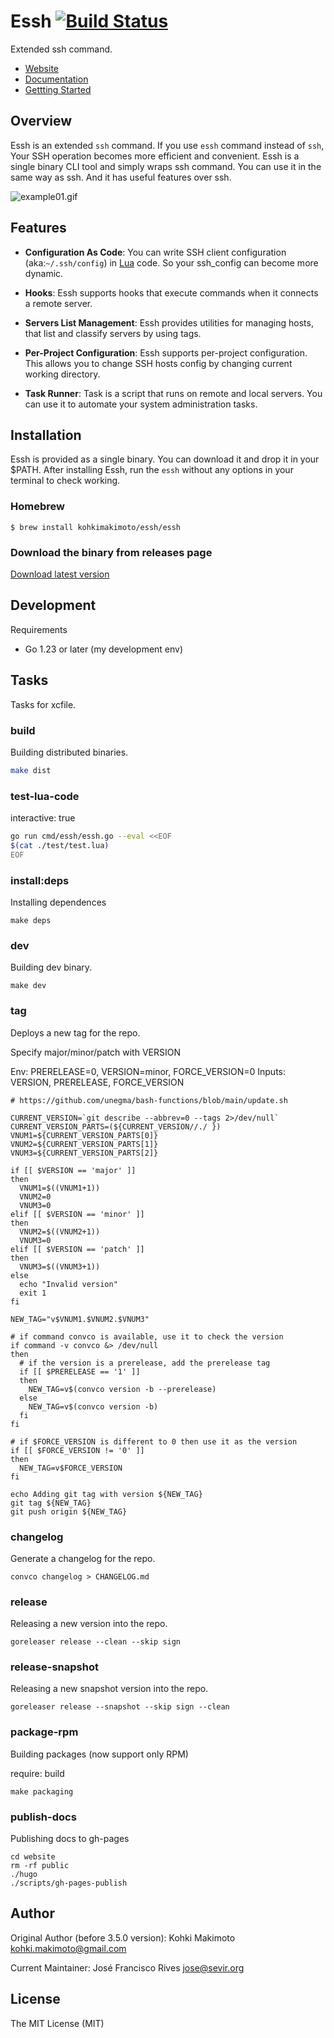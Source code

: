 # Essh [![Build Status](https://travis-ci.org/kohkimakimoto/essh.svg?branch=master)](https://travis-ci.org/kohkimakimoto/essh)

Extended ssh command. 

* [Website](https://kohkimakimoto.github.io/essh/)
* [Documentation](https://kohkimakimoto.github.io/essh/docs/en/index.html)
* [Gettting Started](https://kohkimakimoto.github.io/essh/intro/en/index.html)

## Overview

Essh is an extended `ssh` command. If you use `essh` command instead of `ssh`, Your SSH operation becomes more efficient and convenient. Essh is a single binary CLI tool and simply wraps ssh command. You can use it in the same way as ssh. And it has useful features over ssh.

![example01.gif](https://raw.githubusercontent.com/kohkimakimoto/essh/master/example01.gif)

## Features

* **Configuration As Code**: You can write SSH client configuration (aka:`~/.ssh/config`) in [Lua](https://www.lua.org/) code. So your ssh_config can become more dynamic.

* **Hooks**: Essh supports hooks that execute commands when it connects a remote server.

* **Servers List Management**: Essh provides utilities for managing hosts, that list and classify servers by using tags.

* **Per-Project Configuration**: Essh supports per-project configuration. This allows you to change SSH hosts config by changing current working directory.

* **Task Runner**: Task is a script that runs on remote and local servers. You can use it to automate your system administration tasks.

## Installation

Essh is provided as a single binary. You can download it and drop it in your $PATH.
After installing Essh, run the `essh` without any options in your terminal to check working.

### Homebrew

```
$ brew install kohkimakimoto/essh/essh
```

### Download the binary from releases page

[Download latest version](https://github.com/kohkimakimoto/essh/releases/latest)

## Development

Requirements

* Go 1.23 or later (my development env)

## Tasks

Tasks for xcfile.

### build

Building distributed binaries.

```sh
make dist
```

### test-lua-code

interactive: true

```sh
go run cmd/essh/essh.go --eval <<EOF
$(cat ./test/test.lua)
EOF
```
### install:deps

Installing dependences

```
make deps
```

### dev

Building dev binary.

```
make dev
```

### tag

Deploys a new tag for the repo.

Specify major/minor/patch with VERSION

Env: PRERELEASE=0, VERSION=minor, FORCE_VERSION=0
Inputs: VERSION, PRERELEASE, FORCE_VERSION


```
# https://github.com/unegma/bash-functions/blob/main/update.sh

CURRENT_VERSION=`git describe --abbrev=0 --tags 2>/dev/null`
CURRENT_VERSION_PARTS=(${CURRENT_VERSION//./ })
VNUM1=${CURRENT_VERSION_PARTS[0]}
VNUM2=${CURRENT_VERSION_PARTS[1]}
VNUM3=${CURRENT_VERSION_PARTS[2]}

if [[ $VERSION == 'major' ]]
then
  VNUM1=$((VNUM1+1))
  VNUM2=0
  VNUM3=0
elif [[ $VERSION == 'minor' ]]
then
  VNUM2=$((VNUM2+1))
  VNUM3=0
elif [[ $VERSION == 'patch' ]]
then
  VNUM3=$((VNUM3+1))
else
  echo "Invalid version"
  exit 1
fi

NEW_TAG="v$VNUM1.$VNUM2.$VNUM3"

# if command convco is available, use it to check the version
if command -v convco &> /dev/null
then
  # if the version is a prerelease, add the prerelease tag
  if [[ $PRERELEASE == '1' ]]
  then
    NEW_TAG=v$(convco version -b --prerelease)
  else
    NEW_TAG=v$(convco version -b)
  fi
fi

# if $FORCE_VERSION is different to 0 then use it as the version
if [[ $FORCE_VERSION != '0' ]]
then
  NEW_TAG=v$FORCE_VERSION
fi

echo Adding git tag with version ${NEW_TAG}
git tag ${NEW_TAG}
git push origin ${NEW_TAG}
```

### changelog

Generate a changelog for the repo.

```
convco changelog > CHANGELOG.md
```

### release

Releasing a new version into the repo.

```
goreleaser release --clean --skip sign
```

### release-snapshot

Releasing a new snapshot version into the repo.

```
goreleaser release --snapshot --skip sign --clean
```

### package-rpm

Building packages (now support only RPM)

require: build

```
make packaging
```

### publish-docs

Publishing docs to gh-pages

```
cd website
rm -rf public
./hugo
./scripts/gh-pages-publish
```

## Author

Original Author (before 3.5.0 version):
Kohki Makimoto <kohki.makimoto@gmail.com>

Current Maintainer:
José Francisco Rives <jose@sevir.org>

## License

The MIT License (MIT)

